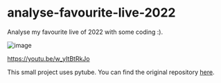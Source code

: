# analyse-favourite-live-2022

Analyse my favourite live of 2022 with some coding :). 

![image](https://user-images.githubusercontent.com/95064358/179173189-8df4bd9a-1a86-4e3d-9aa5-2609949b6b01.png)

https://youtu.be/w_yItBtRkJo

This small project uses pytube. You can find the original repository [here](https://github.com/pytube/pytube).
